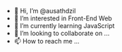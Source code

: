 - 👋 Hi, I’m @ausathdzil
- 👀 I’m interested in Front-End Web
- 🌱 I’m currently learning JavaScript
- 💞️ I’m looking to collaborate on ...
- 📫 How to reach me ...

<!---
ausathdzil/ausathdzil is a ✨ special ✨ repository because its `README.md` (this file) appears on your GitHub profile.
You can click the Preview link to take a look at your changes.
--->
